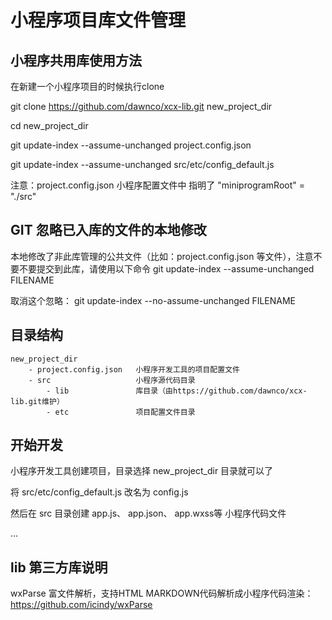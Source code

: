 # 小程序项目库文件管理

## 小程序共用库使用方法

在新建一个小程序项目的时候执行clone

git clone https://github.com/dawnco/xcx-lib.git new_project_dir

cd new_project_dir

git update-index --assume-unchanged project.config.json

git update-index --assume-unchanged src/etc/config_default.js

注意：project.config.json 小程序配置文件中 指明了 "miniprogramRoot" = "./src"

## GIT 忽略已入库的文件的本地修改
本地修改了非此库管理的公共文件（比如：project.config.json 等文件），注意不要不要提交到此库，请使用以下命令
git update-index --assume-unchanged FILENAME

取消这个忽略：
git update-index --no-assume-unchanged FILENAME

## 目录结构
```
new_project_dir
    - project.config.json   小程序开发工具的项目配置文件
    - src                   小程序源代码目录
        - lib               库目录（由https://github.com/dawnco/xcx-lib.git维护）
        - etc               项目配置文件目录
```


## 开始开发
小程序开发工具创建项目，目录选择 new_project_dir 目录就可以了

将 src/etc/config_default.js   改名为  config.js

然后在 src 目录创建 app.js、 app.json、 app.wxss等 小程序代码文件

...

## lib 第三方库说明
wxParse 富文件解析，支持HTML MARKDOWN代码解析成小程序代码渲染：
https://github.com/icindy/wxParse